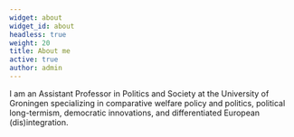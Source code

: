 ```yaml
---
widget: about
widget_id: about
headless: true
weight: 20
title: About me
active: true
author: admin
---
```

<!--StartFragment-->

I am an Assistant Professor in Politics and Society at the University of Groningen specializing in comparative welfare policy and politics, political long-termism, democratic innovations, and differentiated European (dis)integration.

<!--EndFragment-->